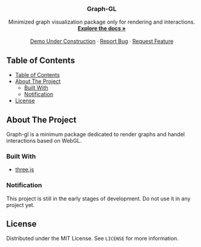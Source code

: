 <!-- PROJECT SHIELDS -->
<!--
*** I'm using markdown "reference style" links for readability.
*** Reference links are enclosed in brackets [ ] instead of parentheses ( ).
*** See the bottom of this document for the declaration of the reference variables
*** for contributors-url, forks-url, etc. This is an optional, concise syntax you may use.
*** https://www.markdownguide.org/basic-syntax/#reference-style-links
-->
<!-- [![Contributors][contributors-shield]][contributors-url]
[![Forks][forks-shield]][forks-url]
[![Stargazers][stars-shield]][stars-url]
[![Issues][issues-shield]][issues-url]
[![MIT License][license-shield]][license-url]
[![LinkedIn][linkedin-shield]][linkedin-url] -->



<!-- PROJECT LOGO -->
<br />
<p align="center">
  <a href="https://github.com/haicatw/graph-gl">
    <!-- <img src="images/logo.png" alt="Logo" width="80" height="80"> -->
  </a>

  <h3 align="center">Graph-GL</h3>

  <p align="center">
    Minimized graph visualization package only for rendering and interactions.
    <br />
    <a href="https://github.com/haicatw/graph-gl"><strong>Explore the docs »</strong></a>
    <br />
    <br />
    <a href="https://github.com/haicatw/graph-gl">Demo Under Construction</a>
    ·
    <a href="https://github.com/haicatw/graph-gl/issues">Report Bug</a>
    ·
    <a href="https://github.com/haicatw/graph-gl/issues">Request Feature</a>
  </p>
</p>



<!-- TABLE OF CONTENTS -->
## Table of Contents

- [Table of Contents](#table-of-contents)
- [About The Project](#about-the-project)
  - [Built With](#built-with)
  - [Notification](#notification)
- [License](#license)



<!-- ABOUT THE PROJECT -->
## About The Project

<!-- [![Product Name Screen Shot][product-screenshot]](https://example.com) -->

Graph-gl is a minimum package dedicated to render graphs and handel interactions based on WebGL.

### Built With

* [three.js](https://threejs.org/)

### Notification

This project is still in the early stages of development. Do not use it in any project yet.

<!-- GETTING STARTED -->
<!-- ## Getting Started

To get a local copy up and running follow these simple steps.

### Prerequisites

This is an example of how to list things you need to use the software and how to install them.
* npm
```sh
npm install npm@latest -g
```

### Installation

1. Clone the repo
```sh
git clone https://github.com/haicatw/graph-gl.git
```
2. Install NPM packages
```sh
npm install
```

 -->

<!-- USAGE EXAMPLES -->
<!-- ## Usage

Use this space to show useful examples of how a project can be used. Additional screenshots, code examples and demos work well in this space. You may also link to more resources.

_For more examples, please refer to the [Documentation](https://example.com)_ -->



<!-- ROADMAP -->
<!-- ## Roadmap

See the [open issues](https://github.com/haicatw/graph-gl/issues) for a list of proposed features (and known issues).
 -->


<!-- CONTRIBUTING -->
<!-- ## Contributing

Contributions are what make the open source community such an amazing place to be learn, inspire, and create. Any contributions you make are **greatly appreciated**.

1. Fork the Project
2. Create your Feature Branch (`git checkout -b feature/AmazingFeature`)
3. Commit your Changes (`git commit -m 'Add some AmazingFeature'`)
4. Push to the Branch (`git push origin feature/AmazingFeature`)
5. Open a Pull Request -->



<!-- LICENSE -->
## License

Distributed under the MIT License. See `LICENSE` for more information.



<!-- CONTACT -->
<!-- ## Contact

Your Name -  - email

Project Link: [https://github.com/haicatw/graph-gl](https://github.com/haicatw/graph-gl) -->



<!-- ACKNOWLEDGEMENTS -->
<!-- ## Acknowledgements

* []()
* []()
* []() -->





<!-- MARKDOWN LINKS & IMAGES -->
<!-- https://www.markdownguide.org/basic-syntax/#reference-style-links -->
<!-- [contributors-shield]: https://img.shields.io/github/contributors/haicatw/repo.svg?style=flat-square
[contributors-url]: https://github.com/haicatw/repo/graphs/contributors
[forks-shield]: https://img.shields.io/github/forks/haicatw/repo.svg?style=flat-square
[forks-url]: https://github.com/haicatw/repo/network/members
[stars-shield]: https://img.shields.io/github/stars/haicatw/repo.svg?style=flat-square
[stars-url]: https://github.com/haicatw/repo/stargazers
[issues-shield]: https://img.shields.io/github/issues/haicatw/repo.svg?style=flat-square
[issues-url]: https://github.com/haicatw/repo/issues
[license-shield]: https://img.shields.io/github/license/haicatw/repo.svg?style=flat-square
[license-url]: https://github.com/haicatw/repo/blob/master/LICENSE.txt
[linkedin-shield]: https://img.shields.io/badge/-LinkedIn-black.svg?style=flat-square&logo=linkedin&colorB=555
[linkedin-url]: https://linkedin.com/in/haicatw
[product-screenshot]: images/screenshot.png -->
